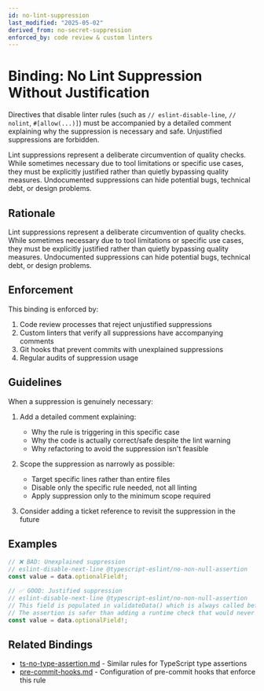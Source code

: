 ```yaml
---
id: no-lint-suppression
last_modified: "2025-05-02"
derived_from: no-secret-suppression
enforced_by: code review & custom linters
---
```


# Binding: No Lint Suppression Without Justification

Directives that disable linter rules (such as `// eslint-disable-line`, `// nolint`, `#[allow(...)]`) must be accompanied by a detailed comment explaining why the suppression is necessary and safe. Unjustified suppressions are forbidden.

Lint suppressions represent a deliberate circumvention of quality checks. While sometimes necessary due to tool limitations or specific use cases, they must be explicitly justified rather than quietly bypassing quality measures. Undocumented suppressions can hide potential bugs, technical debt, or design problems.

## Rationale

Lint suppressions represent a deliberate circumvention of quality checks. While sometimes necessary due to tool limitations or specific use cases, they must be explicitly justified rather than quietly bypassing quality measures. Undocumented suppressions can hide potential bugs, technical debt, or design problems.

## Enforcement

This binding is enforced by:

1. Code review processes that reject unjustified suppressions
2. Custom linters that verify all suppressions have accompanying comments
3. Git hooks that prevent commits with unexplained suppressions
4. Regular audits of suppression usage

## Guidelines

When a suppression is genuinely necessary:

1. Add a detailed comment explaining:
   - Why the rule is triggering in this specific case
   - Why the code is actually correct/safe despite the lint warning
   - Why refactoring to avoid the suppression isn't feasible

2. Scope the suppression as narrowly as possible:
   - Target specific lines rather than entire files
   - Disable only the specific rule needed, not all linting
   - Apply suppression only to the minimum scope required

3. Consider adding a ticket reference to revisit the suppression in the future

## Examples

```typescript
// ❌ BAD: Unexplained suppression
// eslint-disable-next-line @typescript-eslint/no-non-null-assertion
const value = data.optionalField!;

// ✅ GOOD: Justified suppression
// eslint-disable-next-line @typescript-eslint/no-non-null-assertion
// This field is populated in validateData() which is always called before this function
// The assertion is safer than adding a runtime check that would never fail
const value = data.optionalField!;
```

## Related Bindings

- [ts-no-type-assertion.md](./ts-no-type-assertion.md) - Similar rules for TypeScript type assertions
- [pre-commit-hooks.md](./pre-commit-hooks.md) - Configuration of pre-commit hooks that enforce this rule